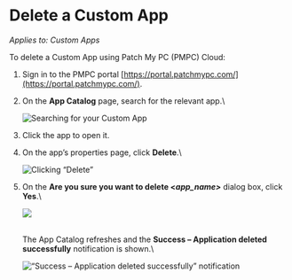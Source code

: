 # Delete a Custom App

_Applies to: Custom Apps_

To delete a Custom App using Patch My PC (PMPC) Cloud:

1. Sign in to the PMPC portal [https://portal.patchmypc.com/](https://portal.patchmypc.com/).
2.  On the **App Catalog** page, search for the relevant app.\


    ![Searching for your Custom App](../../_images/image%20%28468%29.png%20"Searching%20for%20your%20Custom%20App")


3. Click the app to open it.
4.  On the app’s properties page, click **Delete**.\


    ![Clicking “Delete”](../../_images/image%20%28469%29.png%20"Clicking%20\"Delete\"")


5.  On the **Are you sure you want to delete <**_**app\_name>**_ dialog box, click **Yes**.\


    ![](../../_images/image%20%28470%29.png%20"")

    \
    The App Catalog refreshes and the **Success – Application deleted successfully** notification is shown.\


    ![“Success – Application deleted successfully” notification](../../_images/image%20%28471%29.png%20"\"Success%20–%20Application%20deleted%20successfully\"%20notification")
